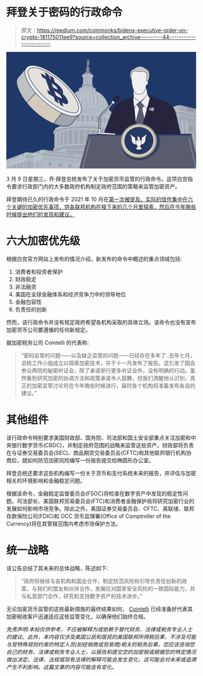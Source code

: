 # 拜登关于密码的行政命令

> 原文：<https://medium.com/coinmonks/bidens-executive-order-on-crypto-181175011ee9?source=collection_archive---------44----------------------->

![](img/ebec1cab490295daa5d9b7d3bd7465da.png)

3 月 9 日星期三，乔·拜登总统发布了关于加密货币监管的行政命令。这项白宫指令要求行政部门内的大多数政府机构制定政府范围的策略来监管加密资产。

拜登期待已久的行政命令于 2021 年 10 月在[第一次被提及。实际的信件集中在六个关键的加密优先事项，供各联邦机构在接下来的几个月里探索，然后在今年晚些时候提出他们的发现和建议。](https://www.coindesk.com/policy/2021/10/08/white-house-considering-executive-order-on-crypto-oversight-report/)

# **六大加密优先级**

根据白宫官方网站上发布的情况介绍，新发布的命令中概述的重点领域包括:

1.  消费者和投资者保护
2.  财政稳定
3.  非法融资
4.  美国在全球金融体系和经济竞争力中的领导地位
5.  金融包容性
6.  负责任的创新

然而，该行政命令并没有规定政府希望各机构采取的具体立场。该命令也没有宣布加密货币公司要遵循的任何新规定。

据加密税务公司 Cointelli 的代表称:

> “密码监管的问题——以及缺乏监管的问题——已经存在多年了..去年七月，总统工作小组成立以探索加密技术，并于十一月发布了报告。这引发了国会参众两院的秘密听证会，除了承诺举行更多听证会外，没有明确的行动。虽然看到研究加密的协调方法和政策承诺令人鼓舞，但我们清醒地认识到，真正的加密监管讨论将在今年晚些时候进行，届时各个机构将准备发布各自的建议。”

# **其他组件**

该行政命令特别要求美国财政部、国务院、司法部和国土安全部重点关注加密和中央银行数字货币(CBDC)，并制定政府范围的战略来监管这些资产。财政部将负责在与证券交易委员会(SEC)、商品期货交易委员会(CFTC)和其他联邦银行机构协商后，就如何防范加密风险编写一份报告提交给椭圆形办公室。

拜登总统还要求这些机构编写一份关于货币和支付系统未来的报告，并评估与加密相关的环境影响和金融稳定问题。

根据该命令，金融稳定监督委员会(FSOC)将检查在数字资产中发现的稳定性问题。司法部长、美国联邦贸易委员会(FTC)和消费者金融保护局将研究加密行业的发展如何影响市场竞争。除此之外，美国证券交易委员会、CFTC、美联储、联邦存款保险公司(FDIC)和 OCC 货币监理署(Office of Comptroller of the Currency)将在其管辖范围内考虑市场保护方法。

# **统一战略**

该公告总结了其未来的总体战略，陈述如下:

> “政府将继续与各机构和国会合作，制定防范风险和引导负责任创新的政策，与我们的盟友和伙伴合作，发展应对国家安全风险的一致国际能力，并与私营部门合作，研究和支持数字资产的技术进步。”

无论加密货币监管的这些最新措施的最终结果如何， [Cointelli](https://cointelli.com/features) 已经准备好代表其加密税收客户迅速适应这些监管变化，以确保他们始终合规。

*免责声明:本帖仅供参考，不应被解释为或依赖于替代财务、法律或税务专业人士的建议。此外，本内容仅涉及美国公民和居民的美国联邦所得税后果，不涉及可能与受特殊规则约束的特定人员(如经销商或贸易商)相关的税务后果。您应该咨询您自己的财务、法律或税务专业人士，以报告和提交您的加密税或根据您的特定情况做出决定。法律、法规或现有法律的解释可能会发生变化，这可能会对未来或追溯产生不利影响。这篇文章的内容可能会有变化。*